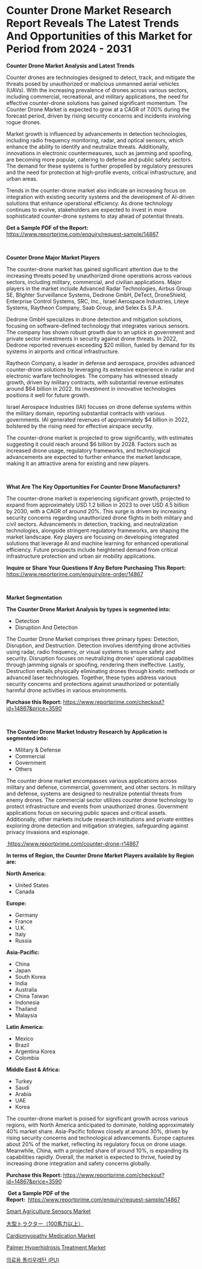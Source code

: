 <p><h1>Counter Drone Market Research Report Reveals The Latest Trends And Opportunities of this Market for Period from 2024 - 2031</h1></p><p><strong>Counter Drone Market Analysis and Latest Trends</strong></p>
<p><p>Counter drones are technologies designed to detect, track, and mitigate the threats posed by unauthorized or malicious unmanned aerial vehicles (UAVs). With the increasing prevalence of drones across various sectors, including commercial, recreational, and military applications, the need for effective counter-drone solutions has gained significant momentum. The Counter Drone Market is expected to grow at a CAGR of 7.00% during the forecast period, driven by rising security concerns and incidents involving rogue drones.</p><p>Market growth is influenced by advancements in detection technologies, including radio frequency monitoring, radar, and optical sensors, which enhance the ability to identify and neutralize threats. Additionally, innovations in electronic countermeasures, such as jamming and spoofing, are becoming more popular, catering to defense and public safety sectors. The demand for these systems is further propelled by regulatory pressures and the need for protection at high-profile events, critical infrastructure, and urban areas.</p><p>Trends in the counter-drone market also indicate an increasing focus on integration with existing security systems and the development of AI-driven solutions that enhance operational efficiency. As drone technology continues to evolve, stakeholders are expected to invest in more sophisticated counter-drone systems to stay ahead of potential threats.</p></p>
<p><strong>Get a Sample PDF of the Report:&nbsp;</strong> <a href="https://www.reportprime.com/enquiry/request-sample/14867">https://www.reportprime.com/enquiry/request-sample/14867</a></p>
<p>&nbsp;</p>
<p><strong>Counter Drone Major Market Players</strong></p>
<p><p>The counter-drone market has gained significant attention due to the increasing threats posed by unauthorized drone operations across various sectors, including military, commercial, and civilian applications. Major players in the market include Advanced Radar Technologies, Airbus Group SE, Blighter Surveillance Systems, Dedrone GmbH, DeTect, DroneShield, Enterprise Control Systems, SRC, Inc., Israel Aerospace Industries, Liteye Systems, Raytheon Company, Saab Group, and Selex Es S.P.A.</p><p>Dedrone GmbH specializes in drone detection and mitigation solutions, focusing on software-defined technology that integrates various sensors. The company has shown robust growth due to an uptick in government and private sector investments in security against drone threats. In 2022, Dedrone reported revenues exceeding $20 million, fueled by demand for its systems in airports and critical infrastructure.</p><p>Raytheon Company, a leader in defense and aerospace, provides advanced counter-drone solutions by leveraging its extensive experience in radar and electronic warfare technologies. The company has witnessed steady growth, driven by military contracts, with substantial revenue estimates around $64 billion in 2022. Its investment in innovative technologies positions it well for future growth.</p><p>Israel Aerospace Industries (IAI) focuses on drone defense systems within the military domain, reporting substantial contracts with various governments. IAI generated revenues of approximately $4 billion in 2022, bolstered by the rising need for effective airspace security.</p><p>The counter-drone market is projected to grow significantly, with estimates suggesting it could reach around $6 billion by 2028. Factors such as increased drone usage, regulatory frameworks, and technological advancements are expected to further enhance the market landscape, making it an attractive arena for existing and new players.</p></p>
<p>&nbsp;</p>
<p><strong>What Are The Key Opportunities For Counter Drone Manufacturers?</strong></p>
<p><p>The counter-drone market is experiencing significant growth, projected to expand from approximately USD 1.2 billion in 2023 to over USD 4.5 billion by 2030, with a CAGR of around 20%. This surge is driven by increasing security concerns regarding unauthorized drone flights in both military and civil sectors. Advancements in detection, tracking, and neutralization technologies, alongside stringent regulatory frameworks, are shaping the market landscape. Key players are focusing on developing integrated solutions that leverage AI and machine learning for enhanced operational efficiency. Future prospects include heightened demand from critical infrastructure protection and urban air mobility applications.</p></p>
<p><strong>Inquire or Share Your Questions If Any Before Purchasing This Report:</strong> <a href="https://www.reportprime.com/enquiry/pre-order/14867">https://www.reportprime.com/enquiry/pre-order/14867</a></p>
<p>&nbsp;</p>
<p><strong>Market Segmentation</strong></p>
<p><strong>The Counter Drone Market Analysis by types is segmented into:</strong></p>
<p><ul><li>Detection </li><li>Disruption And Detection</li></ul></p>
<p><p>The Counter Drone Market comprises three primary types: Detection, Disruption, and Destruction. Detection involves identifying drone activities using radar, radio frequency, or visual systems to ensure safety and security. Disruption focuses on neutralizing drones' operational capabilities through jamming signals or spoofing, rendering them ineffective. Lastly, Destruction entails physically eliminating drones through kinetic methods or advanced laser technologies. Together, these types address various security concerns and protections against unauthorized or potentially harmful drone activities in various environments.</p></p>
<p><strong>Purchase this Report:&nbsp;</strong><a href="https://www.reportprime.com/checkout?id=14867&price=3590">https://www.reportprime.com/checkout?id=14867&price=3590</a></p>
<p>&nbsp;</p>
<p><strong>The Counter Drone Market Industry Research by Application is segmented into:</strong></p>
<p><ul><li>Military & Defense</li><li>Commercial</li><li>Government</li><li>Others</li></ul></p>
<p><p>The counter drone market encompasses various applications across military and defense, commercial, government, and other sectors. In military and defense, systems are designed to neutralize potential threats from enemy drones. The commercial sector utilizes counter drone technology to protect infrastructure and events from unauthorized drones. Government applications focus on securing public spaces and critical assets. Additionally, other markets include research institutions and private entities exploring drone detection and mitigation strategies, safeguarding against privacy invasions and espionage.</p></p>
<p><a href="https://www.reportprime.com/counter-drone-r14867">&nbsp;https://www.reportprime.com/counter-drone-r14867</a></p>
<p><strong>In terms of Region, the Counter Drone Market Players available by Region are:</strong></p>
<p>
    <p> <strong> North America: </strong>
        <ul>
            <li>United States</li>
            <li>Canada</li>
        </ul>
        </p> 
    <p> <strong> Europe: </strong>
        <ul>
            <li>Germany</li>
            <li>France</li>
            <li>U.K.</li>
            <li>Italy</li>
            <li>Russia</li>
        </ul>
        </p> 
    <p> <strong> Asia-Pacific: </strong>
        <ul>
            <li>China</li>
            <li>Japan</li>
            <li>South Korea</li>
            <li>India</li>
            <li>Australia</li>
            <li>China Taiwan</li>
            <li>Indonesia</li>
            <li>Thailand</li>
            <li>Malaysia</li>
        </ul>
        </p> 
    <p> <strong> Latin America: </strong>
        <ul>
            <li>Mexico</li>
            <li>Brazil</li>
            <li>Argentina Korea</li>
            <li>Colombia</li>
        </ul>
        </p> 
    <p> <strong> Middle East & Africa: </strong>
        <ul>
            <li>Turkey</li>
            <li>Saudi</li>
            <li>Arabia</li>
            <li>UAE</li>
            <li>Korea</li>
        </ul>
    </p>
    </p>
<p><p>The counter-drone market is poised for significant growth across various regions, with North America anticipated to dominate, holding approximately 40% market share. Asia-Pacific follows closely at around 30%, driven by rising security concerns and technological advancements. Europe captures about 20% of the market, reflecting its regulatory focus on drone usage. Meanwhile, China, with a projected share of around 10%, is expanding its capabilities rapidly. Overall, the market is expected to thrive, fueled by increasing drone integration and safety concerns globally.</p></p>
<p><strong>Purchase this Report: </strong><a href="https://www.reportprime.com/checkout?id=14867&price=3590">https://www.reportprime.com/checkout?id=14867&price=3590</a></p>
<p>&nbsp;<strong>Get a Sample PDF of the Report:&nbsp;&nbsp;</strong><a href="https://www.reportprime.com/enquiry/request-sample/14867">https://www.reportprime.com/enquiry/request-sample/14867</a></p>
<p><strong></strong></p>
<p><p><a href="https://issuu.com/reportprime-2/docs/smart-agriculture-sensors-market-si_21f7c94d590bd6">Smart Agriculture Sensors Market</a></p><p><a href="https://medium.com/@berryguann/2024%E5%B9%B4%E3%81%8B%E3%82%892031%E5%B9%B4%E3%81%BE%E3%81%A7%E3%81%AE%E6%9C%9F%E9%96%93%E3%81%AB%E3%81%8A%E3%81%91%E3%82%8B%E5%A4%A7%E5%9E%8B%E3%83%88%E3%83%A9%E3%82%AF%E3%82%BF%E3%83%BC-100hp%E4%BB%A5%E4%B8%8A-%E3%81%AE%E5%B8%82%E5%A0%B4%E5%8B%95%E5%90%91%E3%81%A8%E5%9C%B0%E5%9F%9F%E5%88%86%E6%9E%90%E3%81%AE%E4%BA%88%E6%B8%AC-bd944d490a18">大型トラクター（100馬力以上）</a></p><p><a href="https://www.linkedin.com/pulse/cardiomyopathy-medication-industry-insights-report-analyzing-zckic?trackingId=%2BTj6hKdaTAOQyIqNe3DZsQ%3D%3D">Cardiomyopathy Medication Market</a></p><p><a href="https://www.linkedin.com/pulse/palmer-hyperhidrosis-treatment-market-share-new-trends-analysis-ofjrc?trackingId=suyL23EaQHu%2BZ6n9u%2F5XwA%3D%3D">Palmer Hyperhidrosis Treatment Market</a></p><p><a href="https://medium.com/@conradkirrlin76575/medical-grade-polyurethane-pu-market-%EC%9D%98-%EA%B8%80%EB%A1%9C%EB%B2%8C-%EC%8B%9C%EC%9E%A5-%EA%B0%9C%EC%9A%94%EB%8A%94-%EC%A0%84-%EC%84%B8%EA%B3%84-%EB%B0%8F-%EC%A3%BC%EC%9A%94-%EC%8B%9C%EC%9E%A5%EC%9D%98-%EC%82%B0%EC%97%85%EC%97%90-%EC%98%81%ED%96%A5%EC%9D%84-%EB%AF%B8%EC%B9%98%EB%8A%94-%EC%A3%BC%EC%9A%94-%ED%8A%B8%EB%A0%8C%EB%93%9C%EC%97%90-%EB%8C%80%ED%95%9C-%EB%8F%85%ED%8A%B9%ED%95%9C-%EA%B4%80%EC%A0%90%EC%9D%84-37ca2b445147">의료용 폴리우레탄 (PU)</a></p></p>